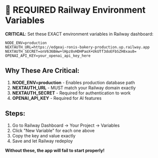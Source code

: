 # 🚨 REQUIRED Railway Environment Variables

**CRITICAL**: Set these EXACT environment variables in Railway dashboard:

```
NODE_ENV=production
NEXTAUTH_URL=https://edgeai-ronis-bakery-production.up.railway.app
NEXTAUTH_SECRET=onV636Bmw+lHpz8vHDHPaoX+UkUTf3doEFbSZH8xau8=
OPENAI_API_KEY=your_openai_api_key_here
```

## Why These Are Critical:

1. **NODE_ENV=production** - Enables production database path
2. **NEXTAUTH_URL** - MUST match your Railway domain exactly
3. **NEXTAUTH_SECRET** - Required for authentication to work
4. **OPENAI_API_KEY** - Required for AI features

## Steps:
1. Go to Railway Dashboard → Your Project → Variables
2. Click "New Variable" for each one above
3. Copy the key and value exactly
4. Save and let Railway redeploy

**Without these, the app will fail to start properly!**